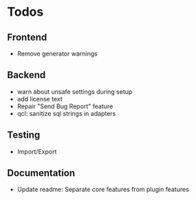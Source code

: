 Todos
=====

Frontend
--------
- Remove generator warnings

Backend
-------
- warn about unsafe settings during setup
- add license text
- Repair "Send Bug Report" feature
- qcl: sanitize sql strings in adapters

Testing
-------
- Import/Export

Documentation
-------------
- Update readme: Separate core features from plugin features



